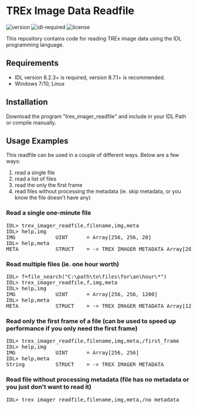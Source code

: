 # TREx Image Data Readfile
![version](https://img.shields.io/badge/version-1.0.0-blue)
![idl-required](https://img.shields.io/badge/IDL-8.2.3%2B-lightgrey)
![license](https://img.shields.io/badge/license-MIT-brightgreen)

This repository contains code for reading TREx image data using the IDL programming language.

## Requirements
- IDL version 8.2.3+ is required, version 8.7.1+ is recommended.
- Windows 7/10, Linux

## Installation
Download the program "trex_imager_readfile" and include in your IDL Path or compile manually.

## Usage Examples
This readfile can be used in a couple of different ways. Below are a few ways: 

1) read a single file
2) read a list of files
3) read the only the first frame
4) read files without processing the metadata (ie. skip metadata, or you know the file doesn't have any)

### Read a single one-minute file
<pre>IDL> trex_imager_readfile,filename,img,meta
IDL> help,img
IMG             UINT      = Array[256, 256, 20]
IDL> help,meta
META            STRUCT    = -> TREX_IMAGER_METADATA Array[20]</pre>

### Read multiple files (ie. one hour worth)
<pre>IDL> f=file_search("C:\path\to\files\for\an\hour\*")
IDL> trex_imager_readfile,f,img,meta
IDL> help,img
IMG             UINT      = Array[256, 256, 1200]
IDL> help,meta
META            STRUCT    = -> TREX_IMAGER_METADATA Array[1200]</pre>

### Read only the first frame of a file (can be used to speed up performance if you only need the first frame)
<pre>IDL> trex_imager_readfile,filename,img,meta,/first_frame
IDL> help,img
IMG             UINT      = Array[256, 256]
IDL> help,meta
String          STRUCT    = -> TREX_IMAGER_METADATA</pre>

### Read file without processing metadata (file has no metadata or you just don't want to read it)
<pre>IDL> trex_imager_readfile,filename,img,meta,/no_metadata</pre>

